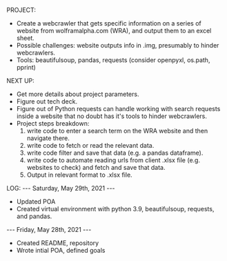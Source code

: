 PROJECT:
- Create a webcrawler that gets specific information on a series of website from wolframalpha.com (WRA), and output them to an excel sheet.
- Possible challenges: website outputs info in .img, presumably to hinder webcrawlers.
- Tools: beautifulsoup, pandas, requests (consider openpyxl, os.path, pprint)


NEXT UP:
- Get more details about project parameters.
- Figure out tech deck.
- Figure out of Python requests can handle working with search requests inside a website that no doubt has it's tools to hinder webcrawlers.
- Project steps breakdown:
    1) write code to enter a search term on the WRA website and then navigate there.
    2) write code to fetch or read the relevant data.
    3) write code filter and save that data (e.g. a pandas dataframe).
    4) write code to automate reading urls from client .xlsx file (e.g. websites to check) and fetch and save that data.
    5) Output in relevant format to .xlsx file.


LOG:
--- Saturday, May 29th, 2021 ---
- Updated POA
- Created virtual environment with python 3.9, beautifulsoup, requests, and pandas.

--- Friday, May 28th, 2021 ---
- Created README, repository
- Wrote intial POA, defined goals